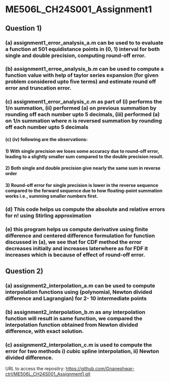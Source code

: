 # ME506L_CH24S001_Assignment1

## Question 1)
### (a) assignment1_error_analysis_a.m can be used to to evaluate a function at 501 equidistance points in (0, 1) interval for both single and double precision, computing round-off error.
### (b) assignment1_erroe_analysis_b.m can be used to compute a function value with help of taylor series expansion (for given problem considered upto five terms) and estimate round off error and truncation error.
### (c) assignment1_error_analysis_c.m as part of (i) performs the 1/n summation, (ii) performed (a) on previous summation by rounding off each number upto 5 decimals, (iii) performed (a) on 1/n summation where n is reversed summation by rounding off each number upto 5 decimals
#### (c) (iv) following are the observations:
#### 1) With single precision we loses some accuracy due to round-off error, leading to a slightly smaller sum compared to the double precision result.
#### 2) Both single and double precision give nearly the same sum in reverse order
#### 3) Round-off error for single precision is lower in the reverse sequence compared to the forward sequence due to how floating-point summation works i.e., summing smaller numbers first.
### (d) This code helps us compute the absolute and relative errors for n! using Stirling approximation
### (e) this program helps us compute derivative using finite difference and centered difference formulation for function discussed in (a), we see that for CDF method the error decreases initially and increases laterwhere as for FDF it increases which is because of effect of round-off error.

## Question 2)
### (a) assignment2_interpolation_a.m can be used to compute interpolation functions using (polynomial, Newton divided difference and Lagrangian) for 2- 10 intermediate points
### (b) assignment2_interpolation_b.m as any interpolation function will result in same function, we compared the interpolation function obtained from Newton divided difference, with exact solution.
### (c) assignment2_interpolation_c.m is used to compute the error for two methods i) cubic spline interpolation, ii) Newton divided difference.


URL to access the repositry: https://github.com/Gnaneshwar-ctrl/ME506L_CH24S001_Assignment1.git